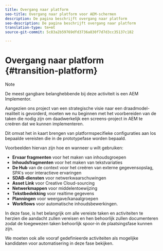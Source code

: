 ```yaml
---
title: Overgang naar platform
seo-title: Overgang naar platform voor AEM-schermen
description: De pagina beschrijft overgang naar platform
seo-description: De pagina beschrijft overgang naar platform
translation-type: tm+mt
source-git-commit: 5c83a2b59769dfd3736a830f7d7d3cc35137c182

---
```



# Overgang naar platform {#transition-platform}

>[!NOTE]
>
>De meest gangbare belanghebbende bij deze activiteit is een AEM Implementor.

Aangezien ons project van een strategische visie naar een draadmodel-realiteit is gevorderd, moeten we nu beginnen met het voorbereiden van de taken die nodig zijn om daadwerkelijk een screens-project in AEM te creëren dat we kunnen implementeren.

Dit omvat het in kaart brengen van platformspecifieke configuraties aan los bepaalde vereisten die in de prototypefase worden bepaald.

Voorbeelden hiervan zijn hoe en wanneer u wilt gebruiken:

* **Ervaar fragmenten** voor het maken van inhoudsgroepen
* **Inhoudsfragmenten** voor het maken van tekstvariaties
* **De Hub** van de context voor het creëren van externe gegevensopslag, SPA&#39;s voor interactieve ervaringen
* **SDAB-diensten** voor netwerkwaarschuwingen
* **Asset Link** voor Creative Cloud-sourcing
* **Netwerkmappen** voor middelentoewijzing
* **Tekstbedekking** voor realtime gegevens
* **Planningen** voor weergave/kanaalgroepen
* **Workflows** voor automatische inhoudsbewerkingen.

In deze fase, is het belangrijk om alle vereiste taken en activiteiten te herzien die aandacht zullen vereisen en hen behoorlijk zullen documenteren zodat de toegewezen taken behoorlijk spoor-in de plaatsingsfase kunnen zijn.

We moeten ook alle vooraf gedefinieerde activiteiten als mogelijke kandidaten voor automatisering in deze fase bekijken.
